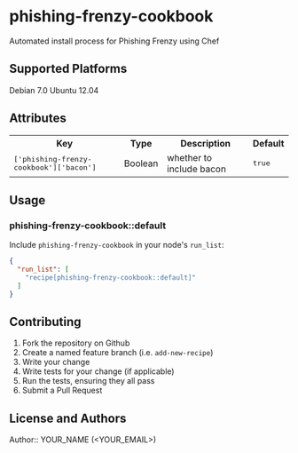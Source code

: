 phishing-frenzy-cookbook
========================

Automated install process for Phishing Frenzy using Chef

## Supported Platforms

Debian 7.0
Ubuntu 12.04

## Attributes

<table>
  <tr>
    <th>Key</th>
    <th>Type</th>
    <th>Description</th>
    <th>Default</th>
  </tr>
  <tr>
    <td><tt>['phishing-frenzy-cookbook']['bacon']</tt></td>
    <td>Boolean</td>
    <td>whether to include bacon</td>
    <td><tt>true</tt></td>
  </tr>
</table>

## Usage

### phishing-frenzy-cookbook::default

Include `phishing-frenzy-cookbook` in your node's `run_list`:

```json
{
  "run_list": [
    "recipe[phishing-frenzy-cookbook::default]"
  ]
}
```

## Contributing

1. Fork the repository on Github
2. Create a named feature branch (i.e. `add-new-recipe`)
3. Write your change
4. Write tests for your change (if applicable)
5. Run the tests, ensuring they all pass
6. Submit a Pull Request

## License and Authors

Author:: YOUR_NAME (<YOUR_EMAIL>)
